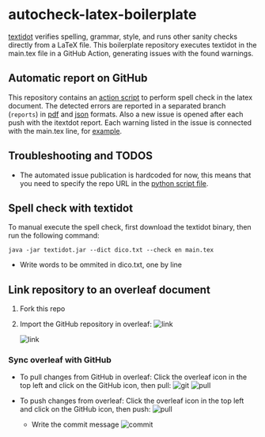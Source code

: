 # autocheck-latex-boilerplate

[textidot](https://github.com/sylvainhalle/textidote) verifies spelling, grammar, style, and runs other sanity checks directly from a LaTeX file. This boilerplate repository executes textidot in the main.tex file in a GitHub Action, generating issues with the found warnings.


## Automatic report on GitHub


This repository contains an [action script](.github/workflows/spell_checking.yml) to perform spell check in the latex document. The detected errors are reported in a separated branch (`reports`) in [pdf](https://github.com/Jacarte/autocheck-latex-boilerplate/blob/reports/report.pdf) and [json](https://github.com/Jacarte/autocheck-latex-boilerplate/blob/reports/report.json) formats. Also a new issue is opened after each push with the itextdot report. Each warning listed in the issue is connected with the main.tex line, for [example](https://github.com/Jacarte/autocheck-latex-boilerplate/issues/2).

## Troubleshooting and TODOS
- The automated issue publication is hardcoded for now, this means that you need to specify the repo URL in the [python script file](https://github.com/Jacarte/autocheck-latex-boilerplate/blob/f952b4061c21d20b24ae62da93c9e86bf7dc3e8a/.github/parse_json2md.py#L26).


## Spell check with textidot

To manual execute the spell check, first download the textidot binary, then run the following command:

```java -jar textidot.jar --dict dico.txt --check en main.tex```


- Write words to be ommited in dico.txt, one by line

## Link repository to an overleaf document

1. Fork this repo
2. Import the GitHub repository in overleaf: 
    ![link](.github/link.png)

    ![link](.github/select.png)

### Sync overleaf with GitHub

- To pull changes from GitHub in overleaf: Click the overleaf icon in the top left and click on the GitHub icon, then pull:
![git](.github/git.png)
![pull](.github/git_pull.png)

- To push changes from overleaf: Click the overleaf icon in the top left and click on the GitHub icon, then push:
![pull](.github/git_push.png)
  - Write the commit message
  ![commit](.github/git_commit.png)
